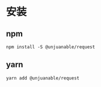 # 安装

## npm

```shell
npm install -S @unjuanable/request
```

## yarn

```
yarn add @unjuanable/request
```
